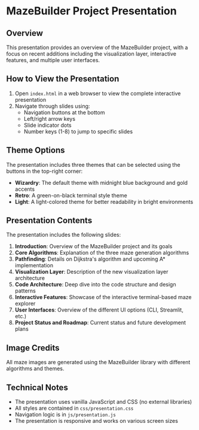 # MazeBuilder Project Presentation

## Overview

This presentation provides an overview of the MazeBuilder project, with a focus on recent additions including the visualization layer, interactive features, and multiple user interfaces.

## How to View the Presentation

1. Open `index.html` in a web browser to view the complete interactive presentation
2. Navigate through slides using:
   - Navigation buttons at the bottom
   - Left/right arrow keys
   - Slide indicator dots
   - Number keys (1-8) to jump to specific slides

## Theme Options

The presentation includes three themes that can be selected using the buttons in the top-right corner:
- **Wizardry**: The default theme with midnight blue background and gold accents
- **Retro**: A green-on-black terminal style theme
- **Light**: A light-colored theme for better readability in bright environments

## Presentation Contents

The presentation includes the following slides:

1. **Introduction**: Overview of the MazeBuilder project and its goals
2. **Core Algorithms**: Explanation of the three maze generation algorithms
3. **Pathfinding**: Details on Dijkstra's algorithm and upcoming A* implementation
4. **Visualization Layer**: Description of the new visualization layer architecture
5. **Code Architecture**: Deep dive into the code structure and design patterns
6. **Interactive Features**: Showcase of the interactive terminal-based maze explorer
7. **User Interfaces**: Overview of the different UI options (CLI, Streamlit, etc.)
8. **Project Status and Roadmap**: Current status and future development plans

## Image Credits

All maze images are generated using the MazeBuilder library with different algorithms and themes.

## Technical Notes

- The presentation uses vanilla JavaScript and CSS (no external libraries)
- All styles are contained in `css/presentation.css`
- Navigation logic is in `js/presentation.js`
- The presentation is responsive and works on various screen sizes